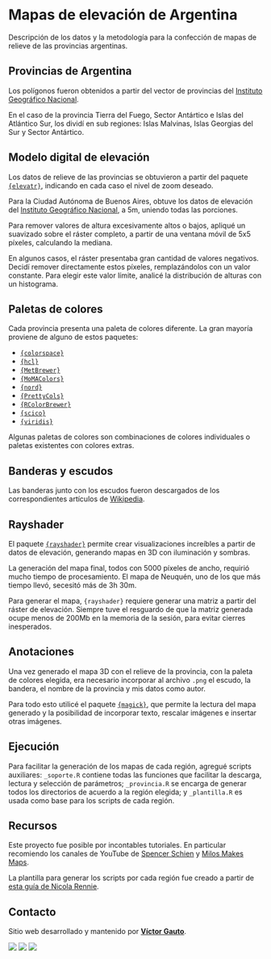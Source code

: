 # Mapas de elevación de Argentina

Descripción de los datos y la metodología para la confección de mapas de relieve de las provincias argentinas.

## Provincias de Argentina

Los polígonos fueron obtenidos a partir del vector de provincias del [Instituto Geográfico Nacional](https://www.ign.gob.ar/NuestrasActividades/InformacionGeoespacial/CapasSIG).

En el caso de la provincia Tierra del Fuego, Sector Antártico e Islas del Atlántico Sur, los dividí en sub regiones: Islas Malvinas, Islas Georgias del Sur y Sector Antártico.

## Modelo digital de elevación

Los datos de relieve de las provincias se obtuvieron a partir del paquete [`{elevatr}`](https://github.com/USEPA/elevatr), indicando en cada caso el nivel de zoom deseado.

Para la Ciudad Autónoma de Buenos Aires, obtuve los datos de elevación del [Instituto Geográfico Nacional](https://www.ign.gob.ar/NuestrasActividades/Geodesia/ModeloDigitalElevaciones/Mapa), a 5m, uniendo todas las porciones.

Para remover valores de altura excesivamente altos o bajos, apliqué un suavizado sobre el ráster completo, a partir de una ventana móvil de 5x5 píxeles, calculando la mediana.

En algunos casos, el ráster presentaba gran cantidad de valores negativos. Decidí remover directamente estos píxeles, remplazándolos con un valor constante. Para elegir este valor límite, analicé la distribución de alturas con un histograma.

## Paletas de colores

Cada provincia presenta una paleta de colores diferente. La gran mayoría proviene de alguno de estos paquetes:

* [`{colorspace}`](https://cran.r-project.org/web/packages/colorspace/vignettes/colorspace.html)
* [`{hcl}`](https://colorspace.r-forge.r-project.org/articles/hcl_palettes.html)
* [`{MetBrewer}`](https://www.blakerobertmills.com/my-work/met-brewer)
* [`{MoMAColors}`](https://www.blakerobertmills.com/my-work/momacolors)
* [`{nord}`](https://cran.r-project.org/web/packages/nord/readme/README.html)
* [`{PrettyCols}`](https://nrennie.rbind.io/PrettyCols/)
* [`{RColorBrewer}`](https://www.datanovia.com/en/blog/the-a-z-of-rcolorbrewer-palette/)
* [`{scico}`](https://github.com/thomasp85/scico)
* [`{viridis}`](https://cran.r-project.org/web/packages/viridis/vignettes/intro-to-viridis.html)

Algunas paletas de colores son combinaciones de colores individuales o paletas existentes con colores extras.

## Banderas y escudos

Las banderas junto con los escudos fueron descargados de los correspondientes artículos de [Wikipedia](https://es.wikipedia.org/wiki/Anexo:Provincias_de_Argentina).

## Rayshader

El paquete [`{rayshader}`](https://www.rayshader.com/) permite crear visualizaciones increíbles a partir de datos de elevación, generando mapas en 3D con iluminación y sombras.

La generación del mapa final, todos con 5000 píxeles de ancho, requirió mucho tiempo de procesamiento. El mapa de Neuquén, uno de los que más tiempo llevó, secesitó más de 3h 30m.

Para generar el mapa, `{rayshader}` requiere generar una matriz a partir del ráster de elevación. Siempre tuve el resguardo de que la matriz generada ocupe menos de 200Mb en la memoria de la sesión, para evitar cierres inesperados.

## Anotaciones

Una vez generado el mapa 3D con el relieve de la provincia, con la paleta de colores elegida, era necesario incorporar al archivo `.png` el escudo, la bandera, el nombre de la provincia y mis datos como autor.

Para todo esto utilicé el paquete [`{magick}`](https://cran.r-project.org/web/packages/magick/vignettes/intro.html), que permite la lectura del mapa generado y la posibilidad de incorporar texto, rescalar imágenes e insertar otras imágenes.

## Ejecución

Para facilitar la generación de los mapas de cada región, agregué scripts auxiliares: `_soporte.R` contiene todas las funciones que facilitar la descarga, lectura y selección de parámetros; `_provincia.R` se encarga de generar todos los directorios de acuerdo a la región elegida; y `_plantilla.R` es usada como base para los scripts de cada región.

## Recursos

Este proyecto fue posible por incontables tutoriales. En particular recomiendo los canales de YouTube de [Spencer Schien](https://www.youtube.com/@MrPecners/featured) y [Milos Makes Maps](https://www.youtube.com/@milos-makes-maps/featured).

La plantilla para generar los scripts por cada región fue creado a partir de [esta guía de Nicola Rennie](https://nrennie.rbind.io/blog/script-templates-r/).

## Contacto

Sitio web desarrollado y mantenido por [<b>Víctor Gauto</b>](mailto:victor.gauto@putlook.com).

<p align="center">

[![](https://skillicons.dev/icons?i=instagram)](https://www.instagram.com/vhgauto/) [![](https://skillicons.dev/icons?i=twitter)](https://x.com/vhgauto) [![](https://skillicons.dev/icons?i=mastodon)](https://fosstodon.org/@vhgauto)

</p>